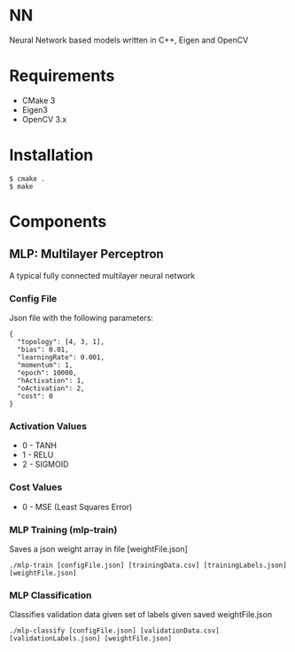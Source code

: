 # NN

Neural Network based models written in C++, Eigen and OpenCV

# Requirements

* CMake 3
* Eigen3
* OpenCV 3.x

# Installation

```
$ cmake .
$ make
```

# Components

## MLP: Multilayer Perceptron

A typical fully connected multilayer neural network

### Config File

Json file with the following parameters:

```
{
  "topology": [4, 3, 1],
  "bias": 0.01,
  "learningRate": 0.001,
  "momentum": 1,
  "epoch": 10000,
  "hActivation": 1,
  "oActivation": 2,
  "cost": 0
}
```

### Activation Values

* 0 - TANH
* 1 - RELU
* 2 - SIGMOID

### Cost Values

* 0 - MSE (Least Squares Error)

### MLP Training (mlp-train)

Saves a json weight array in file [weightFile.json]

```
./mlp-train [configFile.json] [trainingData.csv] [trainingLabels.json] [weightFile.json]
```

### MLP Classification

Classifies validation data given set of labels given saved weightFile.json

```
./mlp-classify [configFile.json] [validationData.csv] [validationLabels.json] [weightFile.json]
```
